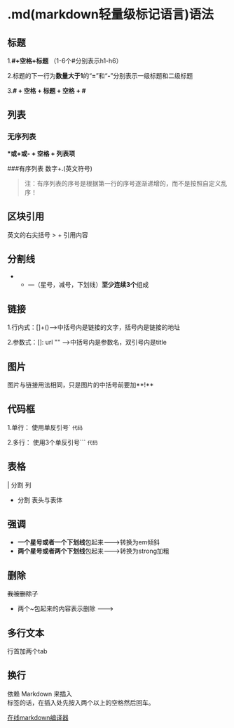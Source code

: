 # .md(markdown轻量级标记语言)语法

## 标题
1.**#+空格+标题** （1-6个#分别表示h1-h6）

2.标题的下一行为**数量大于1**的“**=**”和“**-**”分别表示一级标题和二级标题

3.**# + 空格 + 标题 + 空格 + #**

## 列表

### 无序列表
**\*或+或- + 空格 + 列表项**

###有序列表
数字+.(英文符号)

> 注：有序列表的序号是根据第一行的序号逐渐递增的，而不是按照自定义乱序！

## 区块引用
英文的右尖括号 > + 引用内容

## 分割线
* - —（星号，减号，下划线）**至少连续3个**组成

## 链接
1.行内式：[]+()-->中括号内是链接的文字，括号内是链接的地址

2.参数式：[]: url "" -->中括号内是参数名，双引号内是title

## 图片
图片与链接用法相同，只是图片的中括号前要加**!**

## 代码框

1.单行： 使用单反引号\` `代码`

2.多行： 使用3个单反引号\`\`\`   ```代码```

## 表格
 | 分割 列
 - 分割 表头与表体

## 强调
+ **一个星号或者一个下划线**包起来--->转换为em倾斜
+ **两个星号或者两个下划线**包起来--->转换为strong加粗

## 删除
~~我被删除了~~
 
+ 两个~包起来的内容表示删除  ---> 

## 多行文本
 行首加两个tab

## 换行
依赖 Markdown 来插入 <br /> 标签的话，在插入处先按入两个以上的空格然后回车。


[在线markdown编译器](http://tool.oschina.net/markdown/)
